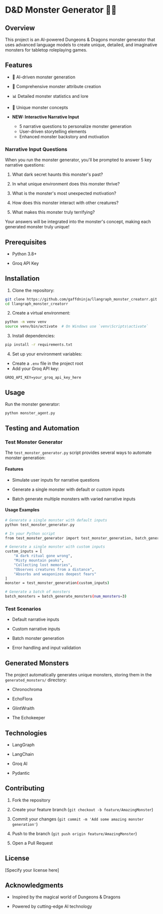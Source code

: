 # D&D Monster Generator 🐉✨


## Overview

This project is an AI-powered Dungeons & Dragons monster generator that uses advanced language models to create unique, detailed, and imaginative monsters for tabletop roleplaying games.


## Features

 
- 🤖 AI-driven monster generation
- 🎲 Comprehensive monster attribute creation
- 📊 Detailed monster statistics and lore
- 🌟 Unique monster concepts
- **NEW: Interactive Narrative Input**

 
  - 5 narrative questions to personalize monster generation
  - User-driven storytelling elements
  - Enhanced monster backstory and motivation


### Narrative Input Questions

 
When you run the monster generator, you'll be prompted to answer 5 key narrative questions:

 
1. What dark secret haunts this monster's past?

2. In what unique environment does this monster thrive?

3. What is the monster's most unexpected motivation?

4. How does this monster interact with other creatures?

5. What makes this monster truly terrifying?

 
Your answers will be integrated into the monster's concept, making each generated monster truly unique!


## Prerequisites

 
- Python 3.8+

- Groq API Key


## Installation

 
1. Clone the repository:
```bash
git clone https://github.com/gaffdninja/llangraph_monster_creatorr.git
cd llangraph_monster_creatorr
```

2. Create a virtual environment:
```bash
python -m venv venv
source venv/bin/activate  # On Windows use `venv\Scripts\activate`
```

3. Install dependencies:
```bash
pip install -r requirements.txt
```

4. Set up your environment variables:
- Create a `.env` file in the project root
- Add your Groq API key:
```
GROQ_API_KEY=your_groq_api_key_here
```


## Usage

 
Run the monster generator:
```bash
python monster_agent.py
```


## Testing and Automation

### Test Monster Generator

 
The `test_monster_generator.py` script provides several ways to automate monster generation:


#### Features

 
- Simulate user inputs for narrative questions

- Generate a single monster with default or custom inputs

- Batch generate multiple monsters with varied narrative inputs


#### Usage Examples

```bash
# Generate a single monster with default inputs
python test_monster_generator.py

# In your Python script
from test_monster_generator import test_monster_generation, batch_generate_monsters

# Generate a single monster with custom inputs
custom_inputs = [
    "A dark ritual gone wrong",
    "Misty mountain peaks",
    "Collecting lost memories",
    "Observes creatures from a distance",
    "Absorbs and weaponizes deepest fears"
]
monster = test_monster_generation(custom_inputs)

# Generate a batch of monsters
batch_monsters = batch_generate_monsters(num_monsters=3)
```


### Test Scenarios

 
- Default narrative inputs

- Custom narrative inputs

- Batch monster generation

- Error handling and input validation


## Generated Monsters

 
The project automatically generates unique monsters, storing them in the `generated_monsters/` directory:
- Chronochroma

- EchoFlora

- GlintWraith

- The Echokeeper


## Technologies

 
- LangGraph

- LangChain

- Groq AI

- Pydantic


## Contributing

 
1. Fork the repository

2. Create your feature branch (`git checkout -b feature/AmazingMonster`)

3. Commit your changes (`git commit -m 'Add some amazing monster generation'`)

4. Push to the branch (`git push origin feature/AmazingMonster`)

5. Open a Pull Request


## License

[Specify your license here]


## Acknowledgments

 
- Inspired by the magical world of Dungeons & Dragons

- Powered by cutting-edge AI technology